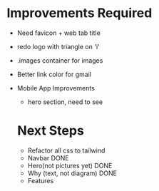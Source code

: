 # Improvements Required

- Need favicon + web tab title
- redo logo with triangle on 'i'
- .images container for images
- Better link color for gmail
- Mobile App Improvements

  - hero section, need to see

  # Next Steps

  - Refactor all css to tailwind
  - Navbar DONE
  - Hero(not pictures yet) DONE
  - Why (text, not diagram) DONE
  - Features
